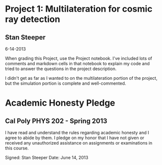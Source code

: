 Project 1: Multilateration for cosmic ray detection
=
Stan Steeper
-
6-14-2013

When grading this Project, use the Project notebook. I've included lots of comments and markdown cells in that notebook to explain my code and tried to answer the questions in the project description. 

I didn't get as far as I wanted to on the multilateration portion of the project, but the simulation portion is complete and well-commented.

Academic Honesty Pledge
=
Cal Poly PHYS 202 - Spring 2013
-
I have read and understand the rules regarding academic honesty and I agree to abide by them. I pledge on my honor that I have not given or received any unauthorized assistance on assignments or examinations in this course.

Signed: Stan Steeper
Date: June 14, 2013
